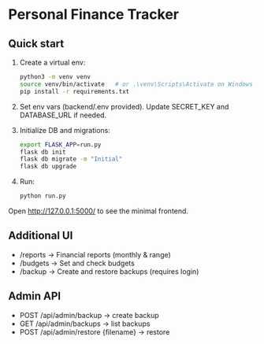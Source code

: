 # Personal Finance Tracker

## Quick start

1. Create a virtual env:
   ```bash
   python3 -m venv venv
   source venv/bin/activate   # or .\venv\Scripts\Activate on Windows PowerShell
   pip install -r requirements.txt
   ```

2. Set env vars (backend/.env provided). Update SECRET_KEY and DATABASE_URL if needed.

3. Initialize DB and migrations:
   ```bash
   export FLASK_APP=run.py
   flask db init
   flask db migrate -m "Initial"
   flask db upgrade
   ```

4. Run:
   ```bash
   python run.py
   ```

Open http://127.0.0.1:5000/ to see the minimal frontend.

## Additional UI
- /reports -> Financial reports (monthly & range)
- /budgets -> Set and check budgets
- /backup -> Create and restore backups (requires login)

## Admin API
- POST /api/admin/backup -> create backup
- GET /api/admin/backups -> list backups
- POST /api/admin/restore {filename} -> restore

